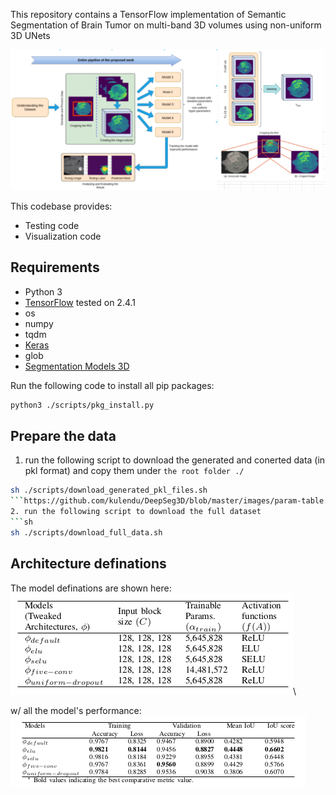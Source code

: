 This repository contains a TensorFlow implementation of Semantic Segmentation of Brain Tumor on multi-band 3D volumes using non-uniform 3D UNets 

![](https://github.com/kulendu/DeepSeg3D/blob/master/images/merged-pipeline.png)

This codebase provides:
- Testing code
- Visualization code

## Requirements
- Python 3
- [TensorFlow](https://www.tensorflow.org/) tested on 2.4.1
- os
- numpy
- tqdm
- [Keras](https://keras.io/)
- glob
- [Segmentation Models 3D](https://github.com/ZFTurbo/segmentation_models_3D)

Run the following code to install all pip packages:
```sh
python3 ./scripts/pkg_install.py
```

<!--  Dataset taken from [here - ***BraTS 2020 Challenge***](https://www.med.upenn.edu/cbica/brats2020/data.html) 

![BraTS-main](https://www.med.upenn.edu/cbica/assets/user-content/images/BraTS/BRATS_banner_noCaption.png)  -->

## Prepare the data
1. run the following script to download the generated and conerted data (in pkl format) and copy them under `the root folder ./`
```sh
sh ./scripts/download_generated_pkl_files.sh 
```https://github.com/kulendu/DeepSeg3D/blob/master/images/param-table.png
2. run the following script to download the full dataset 
```sh
sh ./scripts/download_full_data.sh 
```

## Architecture definations
The model definations are shown here:\
![](https://github.com/kulendu/DeepSeg3D/blob/master/images/param-table.png)\

w/ all the model's performance: \
![](https://github.com/kulendu/DeepSeg3D/blob/master/images/info-table.png)

